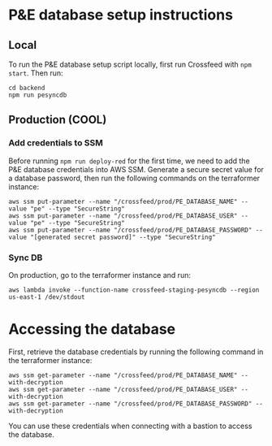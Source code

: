 # P&E database setup instructions

## Local

To run the P&E database setup script locally, first run Crossfeed with `npm start`. Then run:

```
cd backend
npm run pesyncdb
```

## Production (COOL)

### Add credentials to SSM

Before running `npm run deploy-red` for the first time, we need to add the P&E database credentials into AWS SSM. Generate a secure secret value for a database password, then run the following commands on the terraformer instance:

```
aws ssm put-parameter --name "/crossfeed/prod/PE_DATABASE_NAME" --value "pe" --type "SecureString"
aws ssm put-parameter --name "/crossfeed/prod/PE_DATABASE_USER" --value "pe" --type "SecureString"
aws ssm put-parameter --name "/crossfeed/prod/PE_DATABASE_PASSWORD" --value "[generated secret password]" --type "SecureString"
```

### Sync DB

On production, go to the terraformer instance and run:

```
aws lambda invoke --function-name crossfeed-staging-pesyncdb --region us-east-1 /dev/stdout
```

# Accessing the database

First, retrieve the database credentials by running the following command in the terraformer instance:

```
aws ssm get-parameter --name "/crossfeed/prod/PE_DATABASE_NAME" --with-decryption
aws ssm get-parameter --name "/crossfeed/prod/PE_DATABASE_USER" --with-decryption
aws ssm get-parameter --name "/crossfeed/prod/PE_DATABASE_PASSWORD" --with-decryption
```

You can use these credentials when connecting with a bastion to access the database.
